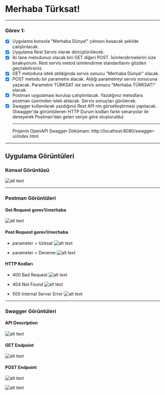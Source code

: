 # Merhaba Türksat! 

<hr/>

### Görev 1:
-[x] Uygulama konsola "Merhaba Dünya!" çıktısını basacak şekilde çalıştırılacak.
-[x] Uygulama Rest Servis olarak dönüştürülecek. 
-[x] İki tane metodunuz olacak biri GET diğeri POST. İsimlendirmelerini size bırakıyorum. Rest servis metod isimlendirme standartlarını gözden geçirebilirsiniz.
-[x] GET metoduna istek atıldığında servis sonucu "Merhaba Dünya!" olacak.
-[x] POST metodu bir parametre alacak. Aldığı parametreyi servis sonucuna yazacak. Parametre TÜRKSAT ise servis sonucu "Merhaba TÜRKSAT!" olacak.
-[x] Postman uygulaması kurulup çalışıtırılacak. Yazdığınız metodlara postman üzerinden istek atılacak. Servis sonuçları görülecek.
-[x] Swagger kullanılarak yazdığınız Rest API nin görselleştirmesi yapılacak. (Swagger'da görüntülenen HTTP Durum kodları farklı senaryolar ile deneyerek Postman'dan gelen veriye göre oluşturuldu)
<br/><hr/>
Projenin OpenAPI Swagger Dökümanı:
http://localhost:8080/swagger-ui/index.html

<hr/>

## Uygulama Görüntüleri

### Konsol Görüntüsü

![alt text](images/console.PNG)

<hr/>

### Postman Görüntüleri
#### Get Request gorev1/merhaba

![alt text](images/get.PNG)

#### Post Request gorev1/merhaba
- parameter = türksat
![alt text](images/post1.PNG)

- parameter = Deneme
![alt text](images/post2.PNG)

#### HTTP Kodları

- 400 Bad Request
![alt text](images/400.PNG)

- 404 Not Found
![alt text](images/404.PNG)

- 500 Internal Server Error
![alt text](images/500.PNG)

<hr/>

### Swagger Görüntüleri
#### API Description
![alt text](images/swagger1.PNG)

#### GET Endpoint
![alt text](images/swagger-get.PNG)

#### POST Endpoint
![alt text](images/swagger-post.PNG)

![alt text](images/swagger-post2.PNG)